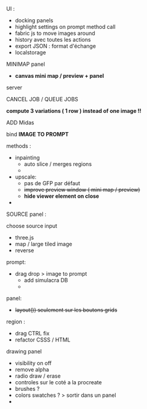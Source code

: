 UI :

- docking panels
- highlight settings on prompt method call
- fabric js to move images around
- history avec toutes les actions
- export JSON : format d'échange
- localstorage

MINIMAP panel

- **canvas mini map / preview + panel**

server

CANCEL JOB / QUEUE JOBS

**compute 3 variations ( 1 row ) instead of one image !!**

ADD Midas

bind **IMAGE TO PROMPT**

methods :

- inpainting
  - auto slice / merges regions
  -
- upscale:
  - pas de GFP par défaut
  - ~~improve preview window ( mini map / preview)~~
  - **hide viewer element on close**
-

SOURCE panel :

choose source input

- three.js
- map / large tiled image
- reverse

prompt:

- drag drop > image to prompt
  - add simulacra DB
  -

panel:

- ~~layout()) seulement sur les boutons grids~~

region :

- drag CTRL fix
- refactor CSSS / HTML

drawing panel

- visibility on off
- remove alpha
- radio draw / erase
- controles sur le coté a la procreate
- brushes ?
- colors swatches ? > sortir dans un panel
-

